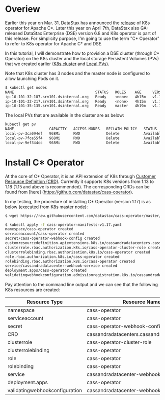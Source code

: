 # Overiew

Earlier this year on Mar. 31, DataStax has announced the [release](https://www.datastax.com/press-release/datastax-helps-apache-cassandra-become-industry-standard-scale-out-cloud-native-data) of K8s operator for Apache C*. Later this year on April 7th, DataStax also GA-released DataStax Enterprise (DSE) version 6.8 and K8s operator is part of this release. For simplicity purpose, I'm going to use the term "C* Operator" to refer to K8s operator for Apache C* and DSE.   

In this tutorial, I will demonstrate how to provision a DSE cluster (through C* Operator) on the K8s cluster and the local storage Persistent Volumes (PVs) that we created earlier ([K8s cluster](https://github.com/yabinmeng/dseutilities/blob/master/documents/tutorial/k8s/kubeadm_install.md) and [Local PVs](https://github.com/yabinmeng/dseutilities/blob/master/documents/tutorial/k8s/local_pv_sig.md)). 


Note that K8s cluster has 3 nodes and the master node is configured to allow launching Pods on it.

```bash
$ kubectl get nodes
NAME                                     STATUS   ROLES    AGE     VERSION
ip-10-101-32-187.srv101.dsinternal.org   Ready    <none>   4h15m   v1.17.6
ip-10-101-32-217.srv101.dsinternal.org   Ready    <none>   4h15m   v1.17.6
ip-10-101-35-135.srv101.dsinternal.org   Ready    master   4h19m   v1.17.6
```

The local PVs that are available in the cluster are as below:

```bash
kubectl get pv
NAME                CAPACITY   ACCESS MODES   RECLAIM POLICY   STATUS      CLAIM   STORAGECLASS    REASON   AGE
local-pv-3ca094ef   968Mi      RWO            Delete           Available           local-storage            4s
local-pv-7fce55f4   968Mi      RWO            Delete           Available           local-storage            4s
local-pv-9ef344cc   968Mi      RWO            Delete           Available           local-storage            5s
```

# Install C* Operator

At the core of C* Operator, it is an API extension of K8s through [Customer Resource Definition (CRD)](https://kubernetes.io/docs/tasks/extend-kubernetes/custom-resources/custom-resource-definitions/). Currently it supports K8s versions from 1.13 to 1.18 (1.15 and above is recommended). The corresponding CRDs can be found from [here] (https://github.com/datastax/cass-operator).

In my testing, the procedure of installing C* Operator (version 1.17) is as below (executed from K8s master node):

```bash
$ wget https://raw.githubusercontent.com/datastax/cass-operator/master/docs/user/cass-operator-manifests-v1.17.yaml

$ kubectl apply -f cass-operator-manifests-v1.17.yaml
namespace/cass-operator created
serviceaccount/cass-operator created
secret/cass-operator-webhook-config created
customresourcedefinition.apiextensions.k8s.io/cassandradatacenters.cassandra.datastax.com created
clusterrole.rbac.authorization.k8s.io/cass-operator-cluster-role created
clusterrolebinding.rbac.authorization.k8s.io/cass-operator created
role.rbac.authorization.k8s.io/cass-operator created
rolebinding.rbac.authorization.k8s.io/cass-operator created
service/cassandradatacenter-webhook-service created
deployment.apps/cass-operator created
validatingwebhookconfiguration.admissionregistration.k8s.io/cassandradatacenter-webhook-registration created
```

Pay attention to the command line output and we can see that the following K8s resources are created:

| Resource Type | Resource Name |
| ----------- | ----------- |
| namespace | cass-operator |
| serviceaccount | cass-operator |
| secret | cass-operator-webhook-config |
| CRD | cassandradatacenters.cassandra.datastax.com |
| clusterrole | cass-operator-cluster-role |
| clusterrolebinding | cass-operator |
| role | cass-operator |
| rolebinding | cass-operator |
| service | cassandradatacenter-webhook-service |
| deployment.apps | cass-operator |
| validatingwebhookconfiguration | cassandradatacenter-webhook-registration |
